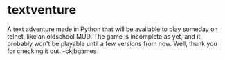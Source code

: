 # textventure
A text adventure made in Python that will be available to play someday on telnet, like an oldschool MUD.
The game is incomplete as yet, and it probably won't be playable until a few versions from now.
Well, thank you for checking it out.
-ckjbgames
